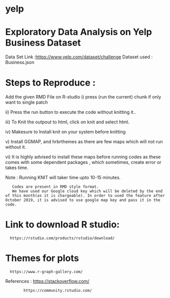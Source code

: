 # yelp

# Exploratory Data Analysis on Yelp Business Dataset

Data Set Link :https://www.yelp.com/dataset/challenge
Dataset used : Business.json

# Steps to Reproduce :

Add the given RMD File on R-studio 
i) press (run the current) chunk if only want to single patch

ii) Press the run button to execute the code without knitting it..

iii) To Knit the outpout to html, click on knit and select html.

iv) Makesure to Install knit on your system before knitting 

v) Install GGMAP, and hrbrthemes as there are few maps which will not run without it.

vi) It is highly advised to install these maps before running codes as these comes with some dependent packages , which sometimes, create error or takes time.

Note : Running KNIT will taker time upto 10-15 minutes.

       Codes are present in RMD style format.
       We have used our Google cloud key which will be deleted by the end of this month(as it is chargeable). In order to used the feature after October 2019, it is advised to use google map key and pass it in the code.
       
# Link to download R studio: 
      https://rstudio.com/products/rstudio/download/
      
# Themes for plots
      https://www.r-graph-gallery.com/
      
 References : https://stackoverflow.com/
 
            https://community.rstudio.com/
      



